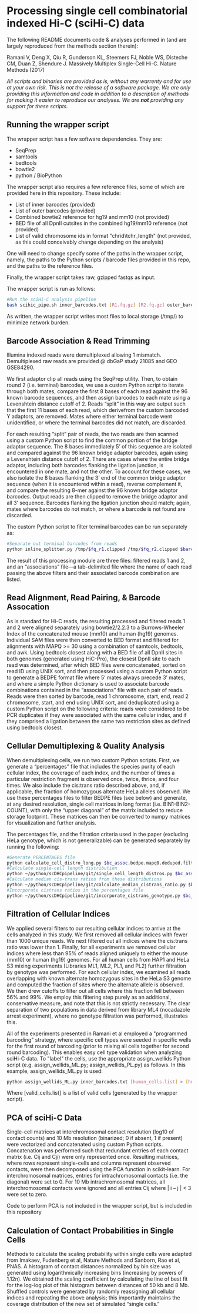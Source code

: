 Processing single cell combinatorial indexed Hi-C (sciHi-C) data
================================================================

The following README documents code & analyses performed in (and are largely reproduced from the methods section therein):

Ramani V, Deng X, Qiu R, Gunderson KL, Steemers FJ, Noble WS, Disteche CM, Duan Z, Shendure J. Massively Multiplex Single-Cell Hi-C.
Nature Methods (2017)

*All scripts and binaries are provided as is, without any warrenty and for use at your own risk. This is not the release of a software package. We are only providing this information and code in addition to a description of methods for making it easier to reproduce our analyses. We are __not__ providing any support for these scripts.* 

Running the wrapper script
--------------------------
The wrapper script has a few software dependencies. They are: 
* SeqPrep
* samtools
* bedtools
* bowtie2
* python / BioPython

The wrapper script also requires a few reference files, some of which are provided here in this repository. These include:
* List of inner barcodes (provided)
* List of outer barcodes (provided)
* Combined bowtie2 reference for hg19 and mm10 (not provided)
* BED file of all DpnII cutsites in the combined hg19/mm10 reference (not provided)
* List of valid chromosome ids in format "chrid\tchr_length" (not provided, as this could conceivably change depending on the analysis)

One will need to change specify some of the paths in the wrapper script, namely, the paths to the Python scripts / barcode files provided in this repo, and the paths to the reference files.

Finally, the wrapper script takes raw, gzipped fastqs as input.

The wrapper script is run as follows:
```bash
#Run the sciHi-C analysis pipeline
bash scihic_pipe.sh inner_barcodes.txt [R1.fq.gz] [R2.fq.gz] outer_barcodes.txt [outfile_prefix]
```

As written, the wrapper script writes most files to local storage (/tmp/) to minimize network burden.

Barcode Association & Read Trimming
-----------------------------------
Illumina indexed reads were demultiplexed allowing 1 mismatch. Demultiplexed raw reads are provided @ dbGaP study 21085 and GEO GSE84290.

We first adaptor clip all reads using the SeqPrep utility. Then, to obtain round 2 (i.e. terminal) barcodes, we use a custom Python script to iterate through both mates, compare the first 8 bases of each read against the 96 known barcode sequences, and then assign barcodes to each mate using a Levenshtein distance cutoff of 2. Reads “split” in this way are output such that the first 11 bases of each read, which derivefrom the custom barcoded Y adaptors, are removed. Mates where either terminal barcode went unidentified, or where the terminal barcodes did not match, are discarded.

For each resulting “split” pair of reads, the two reads are then scanned using a custom Python script to find the common portion of the bridge adaptor sequence. The 8 bases immediately 5’ of this sequence are isolated and compared against the 96 known bridge adaptor barcodes, again using a Levenshtein distance cutoff of 2. There are cases where the entire bridge adaptor, including both barcodes flanking the ligation junction, is encountered in one mate, and not the other. To account for these cases, we also isolate the 8 bases flanking the 3’ end of the common bridge adaptor sequence (when it is encountered within a read), reverse complement it, and compare the resulting 8-mer against the 96 known bridge adaptor barcodes. Output reads are then clipped to remove the bridge adaptor and all 3’ sequence. Barcodes flanking the ligation junction should match; again, mates where barcodes do not match, or where a barcode is not found are discarded. 

The custom Python script to filter terminal barcodes can be run separately as:
```bash
#Separate out terminal barcodes from reads
python inline_splitter.py /tmp/$fq_r1.clipped /tmp/$fq_r2.clipped $barcodes /tmp/$fq_r1.split /tmp/$fq_r2.split 2> $outdir/splitting_stats.html
```

The result of this processing module are three files: filtered reads 1 and 2, and an “associations” file—a tab-delimited file where the name of each read passing the above filters and their associated barcode combination are listed.

Read Alignment, Read Pairing, & Barcode Assocation
--------------------------------------------------
As is standard for Hi-C reads, the resulting processed and filtered reads 1 and 2 were aligned separately using bowtie2/2.2.3 to a Burrows-Wheeler Index of the concatenated mouse (mm10) and human (hg19) genomes. Individual SAM files were then converted to BED format and filtered for alignments with MAPQ >= 30 using a combination of samtools, bedtools, and awk. Using bedtools closest along with a BED file of all DpnII sites in both genomes (generated using HiC-Pro), the closest DpnII site to each read was determined, after which BED files were concatenated, sorted on read ID using UNIX sort, and then processed using a custom Python script to generate a BEDPE format file where 5’ mates always precede 3’ mates, and where a simple Python dictionary is used to associate barcode combinations contained in the “associations” file with each pair of reads.  Reads were then sorted by barcode, read 1 chromosome, start, end, read 2 chromosome, start, and end using UNIX sort, and deduplicated using a custom Python script on the following criteria: reads were considered to be PCR duplicates if they were associated with the same cellular index, and if they comprised a ligation between the same two restriction sites as defined using bedtools closest.

Cellular Demultiplexing & Quality Analysis
------------------------------------------
When demultiplexing cells, we run two custom Python scripts. First, we generate a “percentages” file that includes the species purity of each cellular index, the coverage of each index, and the number of times a particular restriction fragment is observed once, twice, thrice, and four times. We also include the cis:trans ratio described above, and, if applicable, the fraction of homozygous alternate HeLa alleles observed. We use these percentages files to filter BEDPE files (see below) and generate, at any desired resolution, single cell matrices in long format (i.e. BIN1-BIN2-COUNT), with only the “upper diagonal” of the matrix included to reduce storage footprint. These matrices can then be converted to numpy matrices for visualization and further analysis.

The percentages file, and the filtration criteria used in the paper (excluding HeLa genotype, which is not generalizable) can be generated separately by running the following:
```bash
#Generate PERCENTAGES file
python calculate_cell_distro_long.py $bc_assoc.bedpe.mapq0.deduped.filtered > $bc_assoc.deduped.percentages 2> $bc_assoc.deduped.REoccurrences
#Calculate single-cell length distribution
python ~/python/scDHCpipeline/git/single_cell_length_distros.py $bc_assoc.deduped.percentages $bedpe.mapq0.deduped.filtered $bc_assoc > $bc_assoc.single_cell_lengths
#Calculate median cis-trans ratios from these distributions
python ~/python/scDHCpipeline/git/calculate_median_cistrans_ratio.py $bc_assoc.single_cell_lengths > $bc_assoc.cistrans.txt
#Incorporate cistrans ratios in the percentages file
python ~/python/scDHCpipeline/git/incorporate_cistrans_genotype.py $bc_assoc.cistrans.txt $bc_assoc.deduped.percentages > $bc_assoc.deduped.percentages.filterable
```

Filtration of Cellular Indices
------------------------------
We applied several filters to our resulting cellular indices to arrive at the cells analyzed in this study. We first removed all cellular indices with fewer than 1000 unique reads. We next filtered out all indices where the cis:trans ratio was lower than 1. Finally, for all experiments we removed cellular indices where less than 95% of reads aligned uniquely to either the mouse (mm10) or human (hg19) genomes. For all human cells from HAP1 and HeLa S3 mixing experiments (Libraries ML1, ML2, PL1, and PL2) further filtration by genotype was performed. For each cellular index, we examined all reads overlapping with known alternate homozygous sites in the HeLa S3 genome and computed the fraction of sites where the alternate allele is observed. We then drew cutoffs to filter out all cells where this fraction fell between 56% and 99%. We employ this filtering step purely as an additional, conservative measure, and note that this is not strictly necessary. The clear separation of two populations in data derived from library ML4 (nocadazole arrest experiment), where no genotype filtration was performed, illustrates this.

All of the experiments presented in Ramani et al employed a "programmed barcoding" strategy, where specific cell types were seeded in specific wells for the first round of barcoding (prior to mixing all cells together for second round barcoding). This enables easy cell type validation when analyzing sciHi-C data. To "label" the cells, use the appropriate assign_wellids Python script (e.g. assign_wellids_ML.py; assign_wellids_PL.py) as follows. In this example, assign_wellids_ML.py is used:
```bash
python assign_wellids_ML.py inner_barcodes.txt [human_cells.list] > [human_cells.list].labeled
```
Where [valid_cells.list] is a list of valid cells (generated by the wrapper script).

PCA of sciHi-C Data
-------------------
Single-cell matrices at interchromosomal contact resolution (log10 of contact counts) and 10 Mb resolution (binarized; 0 if absent, 1 if present) were vectorized and concatenated using custom Python scripts. Concatenation was performed such that redundant entries of each contact matrix (i.e. Cij and Cji) were only represented once. Resulting matrices, where rows represent single-cells and columns represent observed contacts, were then decomposed using the PCA function in scikit-learn. For interchromosomal matrices, entries for intrachromosomal contacts (i.e. the diagonal) were set to 0. For 10 Mb intrachromosomal matrices, all interchromosomal contacts were ignored and all entries Cij where | i – j | < 3 were set to zero.

Code to perform PCA is not included in the wrapper script, but is included in this repository

Calculation of Contact Probabilities in Single Cells
----------------------------------------------------
Methods to calculate the scaling probability within single cells were adapted from Imakaev, Fudenberg et al, Nature Methods and Sanborn, Rao et al, PNAS. A histogram of contact distances normalized by bin size was generated using logarithmically increasing bins (increasing by powers of 1.12n). We obtained the scaling coefficient by calculating the line of best fit for the log-log plot of this histogram between distances of 50 kb and 8 Mb. Shuffled controls were generated by randomly reassigning all cellular indices and repeating the above analysis; this importantly maintains the coverage distribution of the new set of simulated “single cells.”

